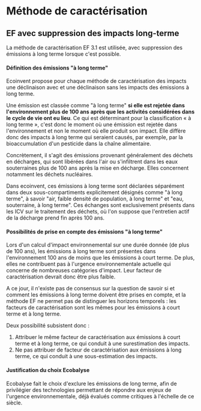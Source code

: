 # Méthode de caractérisation

## EF avec suppression des impacts long-terme

La méthode de caractérisation EF 3.1 est utilisée, avec suppression des émissions à long terme lorsque c'est possible.

#### Définition des émissions "à long terme"

Ecoinvent propose pour chaque méthode de caractérisation des impacts une déclinaison avec et une déclinaison sans les impacts des émissions à long terme.

Une émission est classée comme "à long terme" **si elle est rejetée dans l'environnement plus de 100 ans après que les activités considérées dans le cycle de vie ont eu lieu**. Ce qui est déterminant pour la classification « à long terme », c'est donc le moment où une émission est rejetée dans l'environnement et non le moment où elle produit son impact. Elle diffère donc des impacts à long terme qui seraient causés, par exemple, par la bioaccumulation d'un pesticide dans la chaîne alimentaire.

Concrètement, il s'agit des émissions provenant généralement des déchets en décharges, qui sont libérées dans l'air ou s'infiltrent dans les eaux souterraines plus de 100 ans après la mise en décharge. Elles concernent notamment les déchets nucléaires.

Dans ecoinvent, ces émissions à long terme sont déclarées séparément dans deux sous-compartiments explicitement désignés comme "à long terme", à savoir "air, faible densité de population, à long terme" et "eau, souterraine, à long terme". Ces échanges sont exclusivement présents dans les ICV sur le traitement des déchets, où l'on suppose que l'entretien actif de la décharge prend fin après 100 ans.

#### Possibilités de prise en compte des émissions "à long terme"

Lors d'un calcul d'impact environnemental sur une durée donnée (de plus de 100 ans), les émissions à long terme sont présentes dans l'environnement 100 ans de moins que les émissions à court terme. De plus, elles ne contribuent pas à l'urgence environnementale actuelle qui concerne de nombreuses catégories d'impact. Leur facteur de caractérisation devrait donc être plus faible.

A ce jour, il n'existe pas de consensus sur la question de savoir si et comment les émissions à long terme doivent être prises en compte, et la méthode EF ne permet pas de distinguer les horizons temporels : les facteurs de caractérisation sont les mêmes pour les émissions à court terme et à long terme.&#x20;

Deux possibilité subsistent donc :

1. Attribuer le même facteur de caractérisation aux émissions à court terme et à long terme, ce qui conduit à une surestimation des impacts.
2. Ne pas attribuer de facteur de caractérisation aux émissions à long terme, ce qui conduit à une sous-estimation des impacts.

#### Justification du choix Ecobalyse

Ecobalyse fait le choix d'exclure les émissions de long terme, afin de privilégier des technologies permettant de répondre aux enjeux de l'urgence environnementale, déjà évalués comme critiques à l'échelle de ce siècle.





